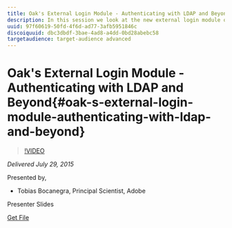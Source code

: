 ```yaml
---
title: Oak's External Login Module - Authenticating with LDAP and Beyond
description: In this session we look at the new external login module of Apache Jackrabbit Oak. We examine the details and interplay of the login module, the synchronization handler and the identity provider. Using the LDAP identity provider as an example we demonstrate the required configuration so LDAP users can be automatically imported into AEM for authentication purposes. Additionally we show tips and tricks on how to debug the system if things don't work right away.
uuid: 97f60619-50fd-4f6d-ad77-3afb5951846c
discoiquuid: dbc3dbdf-3bae-4ad8-a4dd-0bd28abebc58
targetaudience: target-audience advanced
---
```


# Oak's External Login Module - Authenticating with LDAP and Beyond{#oak-s-external-login-module-authenticating-with-ldap-and-beyond}

>[!VIDEO](https://video.tv.adobe.com/v/19382/?quality=9)

*Delivered July 29, 2015*

Presented by,

* Tobias Bocanegra, Principal Scientist, Adobe

Presenter Slides

[Get File](assets/oak-ldap-cqgems.pdf)
<!--
[Get back to the Overview](https://helpx.adobe.com/experience-manager/kt/eseminars/gems/aem-index.html)
-->
